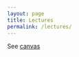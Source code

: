 ```yaml
---
layout: page
title: Lectures
permalink: /lectures/
---
```


See [canvas](https://canvas.uchicago.edu/courses/25157/modules)


<!---

| &nbsp;&nbsp;Week&nbsp;&nbsp;              | Content                                                        |  Deliverables Due |
|:-------------------:|---------------------------------------------------------------|:------------------|
| [1](#week-1)   | &nbsp;&nbsp;Nearest Neighbors <br>&nbsp;&nbsp;Bias-Variance Trade-Off <br> &nbsp;&nbsp;Cross-Validation   |                   |
| [2](#week-2)   | &nbsp;&nbsp;Classification and regression trees&nbsp;&nbsp;&nbsp;&nbsp;    |                       |
| [3](#week-3)   | &nbsp;&nbsp;Bagging and boosting&nbsp;&nbsp;&nbsp;&nbsp;       |    &nbsp;&nbsp;HW 1             |
| [4](#week-4)   | &nbsp;&nbsp;Evaluating classifiers&nbsp;&nbsp;&nbsp;&nbsp;     |                   |
| [5](#week-5)   | &nbsp;&nbsp;Support Vector Machines&nbsp;&nbsp;&nbsp;&nbsp;    |  &nbsp;&nbsp;HW 2     |                 
| [6](#week-6)   | &nbsp;&nbsp;Intro to Neural networks&nbsp;&nbsp;&nbsp;         |  &nbsp;&nbsp;Individual HW&nbsp;&nbsp;            |  
| [7](#week-7)   | &nbsp;&nbsp;Deep learning&nbsp;&nbsp;&nbsp;            |  &nbsp;&nbsp;Midterm          |  
| [8](#week-8)   | &nbsp;&nbsp;Recommender Systems&nbsp;&nbsp;&nbsp;              |                   |  
| [9](#week-9)   | &nbsp;&nbsp;Sequence Modelling                                 |  &nbsp;&nbsp;HW 3             |
| [10]()         | &nbsp;&nbsp;In-class project presentation      &nbsp;&nbsp;    |                   |
| [11]()         | &nbsp;&nbsp;No class; Project write-up due   &nbsp;&nbsp;      |  &nbsp;&nbsp;HW 4             |
{: .mbtablestyle}



## Week 8

* recommender systems

[Recommender Systems](https://piazza.com/class_profile/get_resource/j8padvvrtd375m/jdy13lnnh19uo)  --- Guest lecture: [Rina Foygel Barber](https://www.stat.uchicago.edu/~rina/)     
Code: [script](https://github.com/ChicagoBoothML/ML2017/tree/master/lec08)  

Optional reading:

* We will be using recommenderlab package.
  + [recommenderlab: Reference manual](https://cran.r-project.org/web/packages/recommenderlab/recommenderlab.pdf)   
  + [recommenderlab: Vignette](https://cran.r-project.org/web/packages/recommenderlab/vignettes/recommenderlab.pdf)   
* [Amazon.com Recommendations](http://www.cs.umd.edu/~samir/498/Amazon-Recommendations.pdf) 
* [Cold Start Problem](https://pdfs.semanticscholar.org/44af/1071f2b943b178ea8259e14fb0c722a3bcd4.pdf) ---  Finding a Needle in a Haystack of Reviews    
* [Matrix Factorization Techniques For Recommender Systems](https://datajobs.com/data-science-repo/Recommender-Systems-%5BNetflix%5D.pdf)
* [All Together Now: A Perspective on the Netflix Prize](http://dx.doi.org/10.1080/09332480.2010.10739787)



## Week 9

[Sequence Modelling](https://piazza.com/class_profile/get_resource/joa87ld16vd1qb/jsp3mk30xkgm4) --- First half of the lecture    
Guest speaker: Vinh Luong --- Second half of the lecture      
Code: [script](https://github.com/ChicagoBoothML/MLClass/tree/master/lec09)   


Optional reading: 

* Deep Learning by Ian Goodfellow and Yoshua Bengio and Aaron Courville    
  Book available at: http://www.deeplearningbook.org/    
  Chapter 15 
  
  

## Week 8

* convolutional neural networks
* auto-encoders

[Slides](https://piazza.com/class_profile/get_resource/joa87ld16vd1qb/jsp3mgrmu56jm)    
Code: [scripts](https://github.com/ChicagoBoothML/MLClass/tree/master/lec08)   

Optional reading: 

* Deep Learning by Ian Goodfellow and Yoshua Bengio and Aaron Courville    
  Book available at: http://www.deeplearningbook.org/    
  Chapter 9 and Chapter 14 provide enormous amount of detail.


## Week 7

* Introduction to neural networks

[Neural networks](https://piazza.com/class_profile/get_resource/joa87ld16vd1qb/jsf4bx4ndue2uf)   
Code: [scripts](https://github.com/ChicagoBoothML/MLClass/tree/master/lec07)   

Optional reading: 

* Deep Learning by Ian Goodfellow and Yoshua Bengio and Aaron Courville    
  Book available at: http://www.deeplearningbook.org/    
  Read chapter 6. Skim through chapters 7 and 8.   

* h2o [booklet](http://docs.h2o.ai/h2o/latest-stable/h2o-docs/booklets/DeepLearningBooklet.pdf) on deep learning    
* [h2o package](http://docs.h2o.ai/h2o/latest-stable/index.html)  


## Week 6

* perceptron, linear classifiers
* support vector machines
* gradient descent

[SVM](https://piazza.com/class_profile/get_resource/joa87ld16vd1qb/js4xrbjptjl4lv),
[Optimization](https://piazza.com/class_profile/get_resource/joa87ld16vd1qb/js4xri6p3w24sv)   
Code: [scripts](https://github.com/ChicagoBoothML/MLClass/tree/master/lec06)   

Optional reading: 

* ISLR - Section 9



## Week 5

* evaluating classifiers; confusion matrix
* expected value framework
* profit and lift curves

[Slides](https://piazza.com/class_profile/get_resource/joa87ld16vd1qb/jrsi8cbvoeu6q)

* Kaggle Credit Score: [Rmd](https://github.com/ChicagoBoothML/MLClass/raw/master/lec05/Kaggle_giveMeCredit.Rmd), [PDF](https://github.com/ChicagoBoothML/MLClass/raw/master/lec05/Kaggle_giveMeCredit.pdf)    
* Tabloid: [Rmd](https://github.com/ChicagoBoothML/MLClass/raw/master/lec05/tabloid.Rmd), [PDF](https://github.com/ChicagoBoothML/MLClass/raw/master/lec05/tabloid.pdf)    
* Accidents: [Rmd](https://github.com/ChicagoBoothML/MLClass/raw/master/lec05/accidents.Rmd), [PDF](https://github.com/ChicagoBoothML/MLClass/raw/master/lec05/accidents.pdf)

Optional reading: 

* ISLR - Section 4




## Week 3 and 4

* classification
* classification and regression trees
* ensemble methods
* bagging; random forest
* boosting


[Slides](https://piazza.com/class_profile/get_resource/joa87ld16vd1qb/jrmd2wksegw6he)   

Code: 

* [trees.R](https://raw.githubusercontent.com/ChicagoBoothML/MLClass/master/lec03/trees.R)
* [fglass.R](https://raw.githubusercontent.com/ChicagoBoothML/MLClass/master/lec03/fglass.R)  
* CaHousingAnalysis: [data](https://raw.githubusercontent.com/ChicagoBoothML/MLClass/master/lec03/CaliforniaHousing.csv), [Rmd](https://raw.githubusercontent.com/ChicagoBoothML/MLClass/master/lec03/CaHousingAnalysis.Rmd), [PDF](https://github.com/ChicagoBoothML/MLClass/raw/master/lec03/CaHousingAnalysis.pdf)
* [scripts](https://github.com/ChicagoBoothML/MLClass/tree/master/lec03)


Optional reading: 

* ISLR - Section 4, Section 8
* Overview of trees [PDF](http://www.ise.bgu.ac.il/faculty/liorr/hbchap9.pdf)
* Overview of Bagging [PDF](http://statistics.berkeley.edu/sites/default/files/tech-reports/421.pdf)
* Overview of Random Forests [PDF](https://www.stat.berkeley.edu/~breiman/RandomForests/cc_home.htm)

[Assignement 2](https://piazza.com/class_profile/get_resource/joa87ld16vd1qb/jrbi7jiyt044oa) Due 11.59pm on Thursday, February 14

## Week 2

* recommender systems
* clustering

[Recommender Systems](https://piazza.com/class_profile/get_resource/joa87ld16vd1qb/jr0x20i7grg76o), 
[Clustering](https://piazza.com/class_profile/get_resource/joa87ld16vd1qb/jr15wld4eqb6p1) 


Code:    

* [recommendation example](https://raw.githubusercontent.com/ChicagoBoothML/ML2017/master/lec08/classroomExamples.R)
* scotch: [data](https://raw.githubusercontent.com/mlakolar/BUS41000/master/data/scotch.csv), [R](https://raw.githubusercontent.com/mlakolar/BUS41000/master/data/scotch.R)

Optional reading:

* We will be using recommenderlab package.
  + [recommenderlab: Reference manual](https://cran.r-project.org/web/packages/recommenderlab/recommenderlab.pdf)   
  + [recommenderlab: Vignette](https://cran.r-project.org/web/packages/recommenderlab/vignettes/recommenderlab.pdf)   
* [Amazon.com Recommendations](http://www.cs.umd.edu/~samir/498/Amazon-Recommendations.pdf) 
* [Cold Start Problem](https://pdfs.semanticscholar.org/44af/1071f2b943b178ea8259e14fb0c722a3bcd4.pdf) ---  Finding a Needle in a Haystack of Reviews    
* [Matrix Factorization Techniques For Recommender Systems](https://datajobs.com/data-science-repo/Recommender-Systems-%5BNetflix%5D.pdf)
* [All Together Now: A Perspective on the Netflix Prize](http://dx.doi.org/10.1080/09332480.2010.10739787)




## Week 1

* Introduction to supervised learning; regression and classification
* k nearest neighbors methods; similarity in machine learning
* bias-variance trade-off; cross-validation


[Course Overview](https://piazza.com/class_profile/get_resource/joa87ld16vd1qb/jqrh5clzzld3p6),
[Slides](https://piazza.com/class_profile/get_resource/joa87ld16vd1qb/jqrl01moysy5jo)    

Code: 

* Boston Housing [R](https://raw.githubusercontent.com/ChicagoBoothML/ML2016/master/code/Boston_knn.R)
* [bias-variance-illustration.R](https://raw.githubusercontent.com/ChicagoBoothML/ML2016/master/code/bias-variance-illustration.R)

Optional textbook reading: An Introduction to Statistical Learning: Section 2, Section 5.1

* PDF can be freely obtained [here](http://www-bcf.usc.edu/~gareth/ISL/).
   
[Instructions](../rmdnote) on how to convert the R Markdown document (Rmd file) into a PDF file.  


[Assignement 1](https://piazza.com/class_profile/get_resource/joa87ld16vd1qb/jqriccamjc56nl) Due 11.59pm on Thursday, January 24

--->

